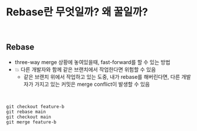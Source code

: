 Rebase란 무엇일까? 왜 꿀일까?
=========

<br>

Rebase
----------------
- three-way merge 상황에 놓여있을때, fast-forward를 할 수 있는 방법
- 💥 다른 개발자와 함께 같은 브랜치에서 작업한다면 위험할 수 있음
    - 같은 브랜치 위에서 작업하고 있는 도중, 내가 rebase를 해버린다면, 다른 개발자가 가지고 있는 커밋은 merge conflict이 발생할 수 있음 
    
<br>

```
git checkout feature-b
git rebase main
git checkout main
git merge feature-b
```

